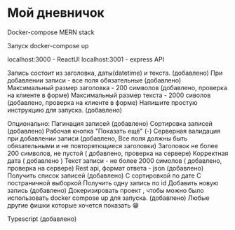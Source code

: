 # Мой дневничок

Docker-compose MERN stack

Запуск
docker-compose up

localhost:3000 - ReactUI
localhost:3001 - express API

Запись состоит из заголовка, даты(datetime) и текста. (добавлено)
При добавлении записи - все поля обязательные (добавлено)
Максимальный размер заголовка - 200 символов (добавлено, проверка на клиенте в форме)
Максимальный размер текста - 2000 сиволов (добавлено, проверка на клиенте в форме)
Напишите простую инструкцию для запуска. (добавлено)

Опционально:
Пагинация записей (добавлено)
Сортировка записей (добавлено)
Рабочая кнопка "Показать ещё" (-)
Серверная валидация при добавлении записи (добавлено, Все поля должны быть обязательными и не повторятющиеся заголовки)
Заголовок не более 200 символов, не пустой ( добавлено, проверка на сервере)
Корректная дата ( добавлено )
Текст записи - не более 2000 симолов ( добавлено, проверка на сервере)
Rest api, формат ответа - json (добавлено)
Получить список записей (добавлено)
С сортировкой по дате
С постраничной выборкой
Получить одну запись по id
Добавить новую запись (добавлено)
Докеризировать проект , чтобы можно было использовать docker compose up для запуска. (добавлено)
Любые другие фишки которые хочется показать 😁

Typescript (добавлено)
